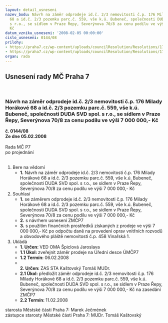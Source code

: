 ```yaml
---
layout: detail_usneseni
nazev_bodu: Návrh na záměr odprodeje id.č. 2/3 nemovitosti č.p. 176 Milady Horákové
  68 a id.č. 2/3 pozemku parc.č. 559, vše k.ú. Bubeneč, společnosti DUDA SVD spol.
  s r.o., se sídlem v Praze Řepy, Severýnova 70/8 za cenu podílu ve výši  7 000 000,-
  Kč
datum_vzniku_usneseni: '2008-02-05 00:00:00'
cislo_usneseni: 0144/08
prilohy:
- https://praha7.cz/wp-content/uploads/councilResolution/Resolutions/17629/5-skmbt_60008012912200.tif
- https://praha7.cz/wp-content/uploads/councilResolution/Resolutions/17629/5-milhor68z.doc
organ: rada
---
```

<div id="ucUsn_pList" class="usn">
	<span><h2>Usnesení rady MČ Praha 7 </h2>
<br></span><div class="standBody">
<span><h3>Návrh na záměr odprodeje id.č. 2/3 nemovitosti č.p. 176 Milady Horákové 68 a id.č. 2/3 pozemku parc.č. 559, vše k.ú. Bubeneč, společnosti DUDA SVD spol. s r.o., se sídlem v Praze Řepy, Severýnova 70/8 za cenu podílu ve výši  7 000 000,- Kč</h3></span><div class="center">
		<strong>č. 0144/08</strong><br>
	</div>
<div class="center">
		<strong>Ze dne 05.02.2008</strong><br><br>
	</div>Rada MČ P7<br> po projednání<br><br><ol>
<li>Bere na vědomí<ul><li>
<strong>1.</strong> Návrh na záměr odprodeje id.č. 2/3 nemovitosti č.p. 176 Milady Horákové 68 a id.č. 2/3 pozemku parc.č. 559, vše k.ú. Bubeneč, společnosti DUDA SVD spol. s r.o., se sídlem v Praze Řepy, Severýnova 70/8 za cenu podílu ve výši  7 000 000,- Kč</li></ul>
</li>
<li>Souhlasí<ul>
<li>
<strong>1.</strong> se  záměrem odprodeje id.č. 2/3 nemovitosti č.p. 176 Milady Horákové 68 a id.č. 2/3 pozemku parc.č. 559, vše k.ú. Bubeneč, společnosti DUDA SVD spol. s r.o., se sídlem v Praze Řepy, Severýnova 70/8 za cenu podílu ve výši 7 000 000,- Kč </li>
<li>
<strong>2.</strong> s návrhem usnesení ZMČP7</li>
<li>
<strong>3.</strong> s použitím finančních prostředků získaných z prodeje ve výši 7 000 000,- Kč po odpočtu daně na provedení oprav vnitřních rozvodů a obvodového pláště nemovitosti č.p. 458 Vinařská 1.</li>
</ul>
</li>
<li>Ukládá<ul>
<li>
<strong>1. Určen: </strong>VED OMA Špiclová Jaroslava</li>
<li>
<strong>1.1 Úkol: </strong>zveřejnit záměr prodeje na Úřední desce ÚMČP7 </li>
<li>
<strong>1.2 Termín: </strong>06.02.2008</li>
<li>
<strong><br>2. Určen: </strong>ZAS STA Kaštovský Tomáš MUDr.</li>
<li>
<strong>2.1 Úkol: </strong>předložit záměr  odprodeje id.č. 2/3 nemovitosti č.p. 176 Milady Horákové 68 a id.č. 2/3 pozemku parc.č. 559, vše k.ú. Bubeneč, společnosti DUDA SVD spol. s r.o., se sídlem v Praze Řepy, Severýnova 70/8 za cenu podílu ve výši 7 000 000,- Kč na zasedání  ZMČP7 </li>
<li>
<strong>2.2 Termín: </strong>11.02.2008</li>
</ul>
</li>
</ol>starosta Městské části Praha 7: Marek Ječmének<br>zástupce starosty Městské části Praha 7: MUDr. Tomáš Kaštovský 
</div>
</div>